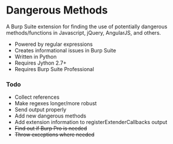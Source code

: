 # Dangerous Methods
A Burp Suite extension for finding the use of potentially dangerous methods/functions in Javascript, jQuery, AngularJS, and others.

* Powered by regular expressions
* Creates informational issues in Burp Suite
* Written in Python
* Requires Jython 2.7+ 
* Requires Burp Suite Professional

### Todo
* Collect references
* Make regexes longer/more robust
* Send output properly
* Add new dangerous methods
* Add extension information to registerExtenderCallbacks output
* ~~Find out if Burp Pro is needed~~
* ~~Throw exceptions where needed~~